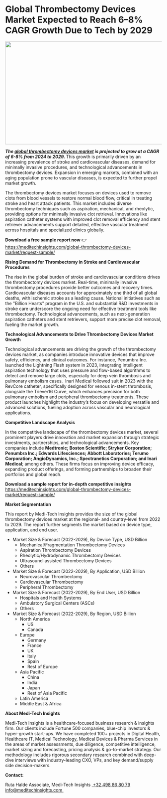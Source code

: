 <H1> Global Thrombectomy Devices Market Expected to Reach 6–8% CAGR Growth Due to Tech by 2029 </H1>
<img class="alignnone size-full wp-image-1746" src="http://dailyinvestorhub.com/wp-content/uploads/2025/05/Thrombectomy5-3.png" alt="" width="602" height="330" />

<strong><em>The </em></strong><a href="https://meditechinsights.com/global-thrombectomy-devices-market/"><strong><em>global thrombectomy devices market</em></strong></a><strong><em> is projected to grow at a CAGR of 6-8% from 2024 to 2029. </em></strong>This growth is primarily driven by an increasing prevalence of stroke and cardiovascular diseases, demand for minimally invasive procedures, and technological advancements in thrombectomy devices. Expansion in emerging markets, combined with an aging population prone to vascular diseases, is expected to further propel market growth.

The thrombectomy devices market focuses on devices used to remove clots from blood vessels to restore normal blood flow, critical in treating stroke and heart attack patients. This market includes diverse thrombectomy techniques such as aspiration, mechanical, and rheolytic, providing options for minimally invasive clot retrieval. Innovations like aspiration catheter systems with improved clot removal efficiency and stent retriever advancements support detailed, effective vascular treatment across hospitals and specialized clinics globally.

<strong>Download a free sample report now</strong> 👉
<a href="https://meditechinsights.com/global-thrombectomy-devices-market/request-sample/">https://meditechinsights.com/global-thrombectomy-devices-market/request-sample/</a>

<strong>Rising Demand for Thrombectomy in Stroke and Cardiovascular Procedures</strong>

The rise in the global burden of stroke and cardiovascular conditions drives the thrombectomy devices market. Real-time, minimally invasive thrombectomy procedures provide better outcomes and recovery times. Cardiovascular diseases accounts for approximately one third of all global deaths, with ischemic stroke as a leading cause. National initiatives such as the "Billion Hearts" program in the U.S. and substantial R&amp;D investments in stroke care underscore the ongoing need for effective treatment tools like thrombectomy. Technological advancements, such as next-generation aspiration catheters and stent retrievers, support more precise clot removal, fueling the market growth.

<strong>Technological Advancements to Drive Thrombectomy Devices Market Growth</strong>

Technological advancements are driving the growth of the thrombectomy devices market, as companies introduce innovative devices that improve safety, efficiency, and clinical outcomes. For instance, Penumbra Inc. launched the Lightning Flash system in 2023, integrating intelligent aspiration technology that uses pressure and flow-based algorithms to detect and remove large clots, especially for deep vein thrombosis and pulmonary embolism cases​.  Inari Medical followed suit in 2023 with the RevCore catheter, specifically designed for venous in-stent thrombosis, alongside the Triever16 Curve, which enhances precision for both pulmonary embolism and peripheral thrombectomy treatments​. These product launches highlight the industry’s focus on developing versatile and advanced solutions, fueling adoption across vascular and neurological applications.

<strong>Competitive Landscape Analysis</strong>

In the competitive landscape of the thrombectomy devices market, several prominent players drive innovation and market expansion through strategic investments, partnerships, and technological advancements. Key companies include <strong>Medtronic; Boston Scientific; Stryker Corporation; Penumbra Inc.; Edwards Lifesciences; Abbott Laboratories; Terumo Corporation; AngioDynamics, Inc.; Spectranetics Corporation; and Inari Medical</strong>; among others. These firms focus on improving device efficacy, expanding product offerings, and forming partnerships to broaden their portfolios and global reach.

<strong>Download a sample report for in-depth competitive insights</strong><strong>
</strong><a href="https://meditechinsights.com/global-thrombectomy-devices-market/request-sample/">https://meditechinsights.com/global-thrombectomy-devices-market/request-sample/</a>

<strong>Market Segmentation</strong>

This report by Medi-Tech Insights provides the size of the global thrombectomy devices market at the regional- and country-level from 2022 to 2029. The report further segments the market based on device type, application, and end user.
<ul>
 	<li>Market Size &amp; Forecast (2022-2029), By Device Type, USD Billion
<ul>
 	<li>Mechanical/Fragmentation Thrombectomy Devices</li>
 	<li>Aspiration Thrombectomy Devices</li>
 	<li>Rheolytic/Hydrodynamic Thrombectomy Devices</li>
 	<li>Ultrasound-assisted Thrombectomy Devices</li>
 	<li>Others</li>
</ul>
</li>
 	<li>Market Size &amp; Forecast (2022-2029), By Application, USD Billion
<ul>
 	<li>Neurovascular Thrombectomy</li>
 	<li>Cardiovascular Thrombectomy</li>
 	<li>Peripheral Thrombectomy</li>
</ul>
</li>
 	<li>Market Size &amp; Forecast (2022-2029), By End User, USD Billion
<ul>
 	<li>Hospitals and Health Systems</li>
 	<li>Ambulatory Surgical Centers (ASCs)</li>
 	<li>Others</li>
</ul>
</li>
 	<li>Market Size &amp; Forecast (2022-2029), By Region, USD Billion
<ul>
 	<li>North America
<ul>
 	<li>US</li>
 	<li>Canada</li>
</ul>
</li>
 	<li>Europe
<ul>
 	<li>Germany</li>
 	<li>France</li>
 	<li>UK</li>
 	<li>Italy</li>
 	<li>Spain</li>
 	<li>Rest of Europe</li>
</ul>
</li>
 	<li>Asia Pacific
<ul>
 	<li>China</li>
 	<li>India</li>
 	<li>Japan</li>
 	<li>Rest of Asia Pacific</li>
</ul>
</li>
 	<li>Latin America</li>
 	<li>Middle East &amp; Africa</li>
</ul>
</li>
</ul>
<strong>About Medi-Tech Insights</strong>

Medi-Tech Insights is a healthcare-focused business research &amp; insights firm. Our clients include Fortune 500 companies, blue-chip investors &amp; hyper-growth start-ups. We have completed 100+ projects in Digital Health, Healthcare IT, Medical Technology, Medical Devices &amp; Pharma Services in the areas of market assessments, due diligence, competitive intelligence, market sizing and forecasting, pricing analysis &amp; go-to-market strategy. Our methodology includes rigorous secondary research combined with deep-dive interviews with industry-leading CXO, VPs, and key demand/supply side decision-makers.

<strong>Contact:</strong>

Ruta Halde
Associate, Medi-Tech Insights
<u> +32 498 86 80 79
</u><a href="mailto:info@meditechinsights.com">info@meditechinsights.com</a><u> </u>
